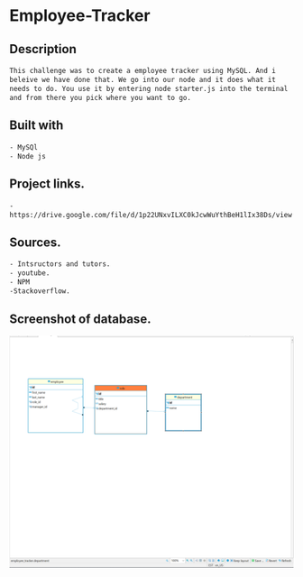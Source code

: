 # Employee-Tracker

## Description
    This challenge was to create a employee tracker using MySQL. And i beleive we have done that. We go into our node and it does what it needs to do. You use it by entering node starter.js into the terminal and from there you pick where you want to go.
    

## Built with 
    - MySQl
    - Node js


## Project links.
    - https://drive.google.com/file/d/1p22UNxvILXC0kJcwWuYthBeH1lIx38Ds/view



## Sources.
    - Intsructors and tutors.
    - youtube.
    - NPM
    -Stackoverflow.

## Screenshot of database.

![employee tracer db](./images/emplyeetrackerdb.png)